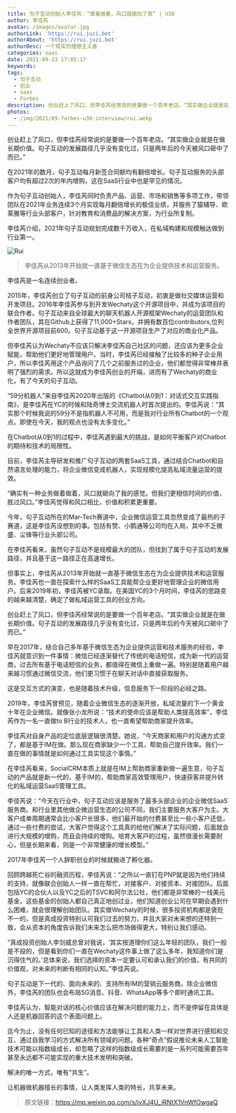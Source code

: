 ```yaml
---
title: 句子互动创始人李佳芮：“做着做着，风口就砸向了我” | U30
author: 李佳芮
avatar: /images/avatar.jpg
authorLink: 'https://rui.juzi.bot'
authorAbout: 'https://rui.juzi.bot'
authorDesc: 一个现实的理想主义者
categories: saas
date: 2021-09-23 17:05:17
keywords:
tags: 
  - 句子互动
  - 创业
  - saas
  - Forbes
description: 创业赶上了风口，但李佳芮经常说的是要做一个百年老店。“其实做企业就是在做长期价值。句子互动的发展路径几乎没有变化过，只是两年后的今天被风口砸中了而已。”
photos:
  - /img/2021/09-forbes-u30-interview/rui.webp
---
```

创业赶上了风口，但李佳芮经常说的是要做一个百年老店。“其实做企业就是在做长期价值。句子互动的发展路径几乎没有变化过，只是两年后的今天被风口砸中了而已。”  

在2021年的数月，句子互动每月新签合同额均有翻倍增长。句子互动服务的头部客户均有超过2次的年内增购，这在SaaS行业中也是罕见的情况。  

作为句子互动创始人，李佳芮同时负责产品、运营、市场和销售等多项工作，带领团队在2021年业务连续3个月实现每月翻倍增长的极佳业绩，并服务了猿辅导、欧莱雅等行业头部客户，针对教育和消费品的解决方案，为行业所复制。  

李佳芮介绍，2021年句子互动规划完成数千万收入，在私域构建和规模触达做到行业第一。  

![Rui](/img/2021/09-forbes-u30-interview/rui.webp)  
> 李佳芮从2013年开始就一直基于微信生态在为企业提供技术和运营服务。  

李佳芮是一名连续创业者。  

2015年，李佳芮创立了句子互动的前身公司桔子互动，初衷是做社交媒体运营和开发项目。2016年李佳芮参与到开发Wechaty这个开源项目中，并成为该项目的联合作者。句子互动来自全球最大的聊天机器人开源框架Wechaty的运营团队和作者团队，其在Github上获得了11,000+Stars，并拥有数百位contributors,位列全世界开源项目前600。句子互动基于这一开源项目生产了对应的商业化产品。  

但李佳芮认为Wechaty不应该只解决李佳芮自己社区的问题，还应该为更多企业赋能，帮助他们更好地管理用户。当时，李佳芮已经接触了比较多的种子企业用户，所以李佳芮用这个产品询问了几个之前服务过的企业，他们都觉得非常棒并表明了强烈的需求。所以这就成为李佳芮创业的开端，进而有了Wechaty的商业化，有了今天的句子互动。  

“59分机器人”来自李佳芮2020年出版的《Chatbot从0到1：对话式交互实践指南》，是李佳芮在YC的时候和陆奇博⼠交流机器⼈时⾸次提出的。李佳芮说：“其实那个时候我说的59分不是指机器人不可用，而是我对行业所有Chatbot的一个观点。即使在今天，我的观点也没有太多变化。”  

在Chatbot从0到1的过程中，李佳芮遇到最大的挑战，是如何平衡客户对Chatbot的期待和技术的局限性。  

目前，李佳芮主导研发和推广句子互动的两套SaaS工具，通过结合Chatbot和自然语言处理的能力，将企业微信变成机器人，实现规模化提高私域流量运营的提效。  

“确实有一种业务做着做着，风口就砸向了我的感觉。但我们更相信时间的价值，胜过风口。”李佳芮觉得和风口相比，价值和积累更重要。  

今年，句子互动所在的Mar-Tech赛道中，企业微信运营工具忽然变成了最热的子赛道，这是李佳芮没想到的事。包括有赞、小鹅通等公司均在入局，其中不乏微盛、尘锋等行业头部公司。  

在李佳芮看来，虽然句子互动不是规模最大的团队，但找到了属于句子互动的发展路径，并且基于这一路径正在高速增长。  

但事实上，李佳芮从2013年开始就一直基于微信生态在为企业提供技术和运营服务。李佳芮也一直在探索什么样的SaaS工具能帮企业更好地管理企业的微信用户。后来2019年初，李佳芮被YC录取。在美国YC的3个月时间，李佳芮的思路变的越来越清楚，确定了做私域运营工具的创业方向。  

创业赶上了风口，但李佳芮经常说的是要做一个百年老店。“其实做企业就是在做长期价值。句子互动的发展路径几乎没有变化过，只是两年后的今天被风口砸中了而已。”  

早在2017年，结合⾃⼰多年基于微信⽣态为企业提供运营和技术服务的经验，李佳芮就意识到⼀件事情：微信已经逐渐替代了传统的电话短信，成为新一代的运营商，过去所有基于电话短信的业务，都值得在微信上重做一遍。特别是随着用户越来越习惯通过微信交流，他们更习惯于在聊天对话中直接获取服务。  

这是交互⽅式的演变，也是随着技术升级，信息服务下一阶段的必经之路。  

2019年，李佳芮曾预见，随着企业微信生态的逐渐开放，私域流量的下一个黄金十年在企业微信。就像张小龙所说：“技术的使命应该是帮助人类提高效率”，李佳芮作为一名一直做to B行业的技术人，也一直希望帮助商家提升效率。  

李佳芮对自身产品的定位底层逻辑很清楚。她说，“今天商家和用户的沟通方式变了，都是基于IM在做。那么现在商家缺少一个工具，帮助⾃⼰提升效率。我们一直在做的事情就是如何通过工具实现这个事情。”  

在李佳芮看来，SocialCRM本质上就是在IM上帮助商家重新做一遍生意，句子互动的产品就是新一代的、基于IM的，帮助商家高效管理用户，快速获客并提升转化的私域运营SaaS管理工具。  

李佳芮说：“今天在行业中，句⼦互动应该是服务了最多头部企业的企业微信SaaS服务商。和行业里其他做企微运营生态的公司不同，我们主要服务大客户为主。大客户成单周期通常会比小客户长很多，他们最开始的付费甚至比一些小客户还低，通过一些付费的尝试，大客户觉得这个工具真的给他们解决了实际问题，后面就会进行大规模的增购，而且会持续的增购。培育⼤客⼾的过程，虽然很漫⻓需要耐⼼，但是⻓期来看，则是⼀个⾮常健康的增⻓模型。”  

2017年李佳芮一个人辞职创业的时候就搬进了孵化器。  

回顾跨越死亡谷的融资历程，李佳芮说：“之所以一直钉在PNP就是因为他们持续的支持，就像联合创始人一样一直在帮忙，对接客户、对接资本、对接团队。后面包括YC的合伙人以及YC之后的TSVC和阿尔法公社，他们都是非常棒的一线美元基金，这些基金的创始人都自己真正地创过业，他们知道创业公司在早期会遇到什么困难，就会很理解创始团队。其实做Wechaty的时候，很多投资机构都是褒贬不⼀的，但是真成投资特别认可我们过去的努⼒，并且⼤家对未来想的还特别⼀致，会从资本的角度告诉我们未来怎么把市场做得更大，特别让我们感动。  

“真成投资创始人李剑威总曾对我说，‘其实按道理你们这么年轻的团队，我们一般是不投的，但是看到你们一直在Wechaty这件事上做了这么多年，我知道你们是沉得住气的。’总体来说，我们选择的资本一定要认可和承认我们的价值，有共同的价值观，对未来的判断有相同的认知。”李佳芮说。  

句子互动是下一代的、面向未来的、支持所有IM的营销云服务商。除企业微信外，李佳芮的团队也会布局5G消息、抖⾳、WhatsApp等多个即时通讯⼯具。  

李佳芮认为，智能对话的核心价值应该在解决问题的能力上，而不是停留在具体是人还是机器回答的这个表面问题上。  

迄今为⽌，没有任何已知的途径和⽅法能够让⼯具和⼈类⼀样对世界进⾏感知和交互、通过⾃我学习的⽅式解决所有领域的问题。各种“奇点”假说推论未来人工智能技术可能以指数级成长，却忽略了这样的指数级成长需要的是一系列可能需要百年甚至永远都不可能实现的重大技术发明和突破。  

解决的唯一方式，唯有“共生”。  

让机器做机器擅长的事情，让人类发挥人类的特长，共享未来。  

> 原文链接：https://mp.weixin.qq.com/s/ivXJ4U_jRNtX1VnWfOwgaQ

